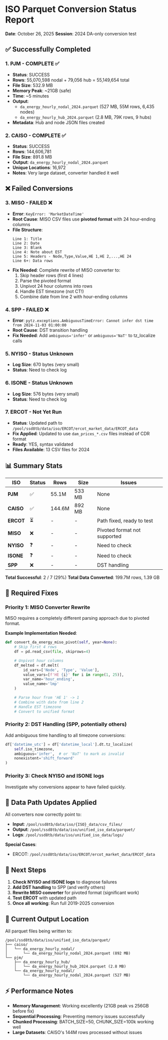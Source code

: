 # ISO Parquet Conversion Status Report
**Date**: October 26, 2025
**Session**: 2024 DA-only conversion test

## ✅ Successfully Completed

### 1. PJM - COMPLETE ✅
- **Status**: SUCCESS
- **Rows**: 55,070,598 nodal + 79,056 hub = 55,149,654 total
- **File Size**: 532.9 MB
- **Memory Peak**: ~21GB (safe)
- **Time**: ~5 minutes
- **Output**:
  - `da_energy_hourly_nodal_2024.parquet` (527 MB, 55M rows, 6,435 nodes)
  - `da_energy_hourly_hub_2024.parquet` (2.8 MB, 79K rows, 9 hubs)
- **Metadata**: Hub and node JSON files created

### 2. CAISO - COMPLETE ✅
- **Status**: SUCCESS
- **Rows**: 144,606,781
- **File Size**: 891.8 MB
- **Output**: `da_energy_hourly_nodal_2024.parquet`
- **Unique Locations**: 16,972
- **Notes**: Very large dataset, converter handled it well

## ❌ Failed Conversions

### 3. MISO - FAILED ❌
- **Error**: `KeyError: 'MarketDateTime'`
- **Root Cause**: MISO CSV files use **pivoted format** with 24 hour-ending columns
- **File Structure**:
  ```
  Line 1: Title
  Line 2: Date
  Line 3: Blank
  Line 4: Note about EST
  Line 5: Headers - Node,Type,Value,HE 1,HE 2,...,HE 24
  Line 6+: Data rows
  ```
- **Fix Needed**: Complete rewrite of MISO converter to:
  1. Skip header rows (first 4 lines)
  2. Parse the pivoted format
  3. Unpivot 24 hour columns into rows
  4. Handle EST timezone (not CT!)
  5. Combine date from line 2 with hour-ending columns

### 4. SPP - FAILED ❌
- **Error**: `pytz.exceptions.AmbiguousTimeError: Cannot infer dst time from 2024-11-03 01:00:00`
- **Root Cause**: DST transition handling
- **Fix Needed**: Add `ambiguous='infer'` or `ambiguous='NaT'` to tz_localize calls

### 5. NYISO - Status Unknown
- **Log Size**: 670 bytes (very small)
- **Status**: Need to check log

### 6. ISONE - Status Unknown
- **Log Size**: 576 bytes (very small)
- **Status**: Need to check log

### 7. ERCOT - Not Yet Run
- **Status**: Updated path to `/pool/ssd8tb/data/iso/ERCOT/ercot_market_data/ERCOT_data`
- **Fix Applied**: Updated to use `dam_prices_*.csv` files instead of CDR format
- **Ready**: YES, syntax validated
- **Files Available**: 13 CSV files for 2024

## 📊 Summary Stats

| ISO | Status | Rows | Size | Issues |
|-----|--------|------|------|--------|
| **PJM** | ✅ | 55.1M | 533 MB | None |
| **CAISO** | ✅ | 144.6M | 892 MB | None |
| **ERCOT** | ⏳ | - | - | Path fixed, ready to test |
| **MISO** | ❌ | - | - | Pivoted format not supported |
| **NYISO** | ❓ | - | - | Need to check |
| **ISONE** | ❓ | - | - | Need to check |
| **SPP** | ❌ | - | - | DST handling |

**Total Successful**: 2 / 7 (29%)
**Total Data Converted**: 199.7M rows, 1.39 GB

## 🔧 Required Fixes

### Priority 1: MISO Converter Rewrite
MISO requires a completely different parsing approach due to pivoted format.

**Example Implementation Needed**:
```python
def convert_da_energy_miso_pivot(self, year=None):
    # Skip first 4 rows
    df = pd.read_csv(file, skiprows=4)

    # Unpivot hour columns
    df_melted = df.melt(
        id_vars=['Node', 'Type', 'Value'],
        value_vars=[f'HE {i}' for i in range(1, 25)],
        var_name='hour_ending',
        value_name='lmp'
    )

    # Parse hour from 'HE 1' -> 1
    # Combine with date from line 2
    # Handle EST timezone
    # Convert to unified format
```

### Priority 2: DST Handling (SPP, potentially others)
Add ambiguous time handling to all timezone conversions:
```python
df['datetime_utc'] = df['datetime_local'].dt.tz_localize(
    self.iso_timezone,
    ambiguous='infer',  # or 'NaT' to mark as invalid
    nonexistent='shift_forward'
)
```

### Priority 3: Check NYISO and ISONE logs
Investigate why conversions appear to have failed quickly.

## 📝 Data Path Updates Applied

All converters now correctly point to:
- **Input**: `/pool/ssd8tb/data/iso/{ISO}_data/csv_files/`
- **Output**: `/pool/ssd8tb/data/iso/unified_iso_data/parquet/`
- **Logs**: `/pool/ssd8tb/data/iso/unified_iso_data/logs/`

**Special Cases**:
- ERCOT: `/pool/ssd8tb/data/iso/ERCOT/ercot_market_data/ERCOT_data`

## 🎯 Next Steps

1. **Check NYISO and ISONE logs** to diagnose failures
2. **Add DST handling** to SPP (and verify others)
3. **Rewrite MISO converter** for pivoted format (significant work)
4. **Test ERCOT** with updated path
5. **Once all working**: Run full 2019-2025 conversion

## 💾 Current Output Location

All parquet files being written to:
```
/pool/ssd8tb/data/iso/unified_iso_data/parquet/
├── caiso/
│   └── da_energy_hourly_nodal/
│       └── da_energy_hourly_nodal_2024.parquet (892 MB)
└── pjm/
    ├── da_energy_hourly_hub/
    │   └── da_energy_hourly_hub_2024.parquet (2.8 MB)
    └── da_energy_hourly_nodal/
        └── da_energy_hourly_nodal_2024.parquet (527 MB)
```

## ⚡ Performance Notes

- **Memory Management**: Working excellently (21GB peak vs 256GB before fix)
- **Sequential Processing**: Preventing memory issues successfully
- **Chunked Processing**: BATCH_SIZE=50, CHUNK_SIZE=100k working well
- **Large Datasets**: CAISO's 144M rows processed without issues
